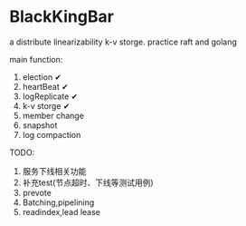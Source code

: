 # BlackKingBar
a distribute linearizability k-v storge.
practice raft and golang

main function:
1. election ✔
2. heartBeat ✔
3. logReplicate ✔
4. k-v storge ✔
5. member change
6. snapshot
7. log compaction

TODO:
1. 服务下线相关功能
2. 补充test(节点超时、下线等测试用例)
3. prevote
4. Batching,pipelining
5. readindex,lead lease
